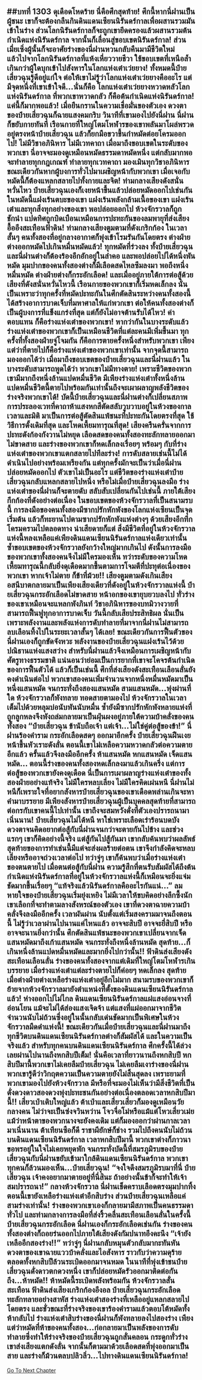 ##บทที่ 1303 ดุเดือดโหดร้าย
นี่คือศึกสุดท้าย!
ศึกนี้หากนี่ฝานเป็นผู้ชนะ เขาก็จะต้องกลืนกินดินแดนเซียนนิรันดร์กาลเพื่อผสานรวมมันเข้าในร่าง ส่วนโลกนิรันดร์กาลก็จะถูกเขายึดครองแล้วผสานรวมต้นกำเนิดแห่งนิรันดร์กาล จากนั้นก็เลื่อนสู่ขอบเขตนิรันดร์กาล!
ส่วนเมี่ยเซิ่งผู้นั้นก็จะอาศัยร่างของนี่ฝานหวนกลับคืนมามีชีวิตใหม่ แล้วไปจากโลกนิรันดร์กาลที่แห้งเหี่ยววายชีวา ใช้ขอบเขตที่เหนือล้ำเกินกว่าผู้ใดบุกเข้าไปสังหารในโลกแห่งเต๋าเว่ยยาง!
ทั้งหมดนี้ป๋ายเสี่ยวฉุนรู้ดีอยู่แก่ใจ ต่อให้เขาไม่รู้ว่าโลกแห่งเต๋าเว่ยยางคืออะไร แต่มีจุดหนึ่งที่เขาเข้าใจดี...นั่นก็คือ โลกแห่งเต๋าเว่ยยางหวาดหลัวโลกแห่งนิรันดร์กาล
ที่พวกเขาหวาดกลัว ก็คือต้นกำเนิดแห่งนิรันดร์กาล!
แค่นี้ก็มากพอแล้ว!
เมื่อยืนกรานในความเชื่อมั่นของตัวเอง ดวงตาของป๋ายเสี่ยวฉุนก็ฉายแสงคมกริบ วินาทีที่เขามองไปยังนี่ฝาน นี่ฝานก็ขยับกายทันที เรือนกายที่ใหญ่โตมโหฬารของเขาพลันมาโผล่พรวดอยู่ตรงหน้าป๋ายเสี่ยวฉุน แล้วก็ยกมือขวาขึ้นกำหมัดต่อยโครมออกไป!
ไม่มีวิชาอภินิหาร ไม่มีเวทคาถา เมื่อมาถึงขอบเขตในระดับของพวกเขา นี่อาจจะมองดูเหมือนหมัดธรรมดาหมัดหนึ่ง แต่กลับมากพอจะทำลายทุกกฎเกณฑ์ ทำลายทุกเวทคาถา มองเมินทุกวิชาอภินิหาร ขณะเดียวกันหากผู้บงการทั่วไปมาเผชิญหน้ากับพวกเขา เมื่อเจอกับหมัดนี้ก็ต้องแหลกสลายไปทั้งกายและจิต!
ท่ามกลางเสียงดังสนั่นหวั่นไหว ป๋ายเสี่ยวฉุนเองก็เงยหน้าขึ้นแล้วปล่อยหมัดออกไปเช่นกัน
ในหมัดนี้แฝงเร้นตบะของเขา แฝงเร้นพลังกล้ามเนื้อของเขา แฝงเร้นเต๋าและทุกสิ่งทุกอย่างของเขา พอปล่อยออกไป ห้วงจักรวาลก็ถูกชักนำ แปดทิศถูกบิดเบือนเหมือนการปะทะกันของลมพายุที่ส่งเสียงอื้ออึงสะเทือนฟ้าดิน!
ท่ามกลางเสียงตูมตามที่ดังเกริกก้อง ในเวลาสั้นๆ คนทั้งสองที่อยู่กลางอากาศก็พุ่งเข้าโรมรันกันโดยตรง ต่างฝ่ายต่างออกหมัดไปเกินหมื่นหมัดแล้ว!
ทุกหมัดที่ร่วงลง ทั้งป๋ายเสี่ยวฉุนและนี่ฝานต่างก็ต้องร้องอึกอักอยู่ในลำคอ และพอปล่อยไปได้หนึ่งพันหมัด มุมปากของคนทั้งสองต่างก็มีเลือดสดไหลซึมลงมา พอถึงหนึ่งหมื่นหมัด ต่างฝ่ายต่างก็กระอักเลือด!
และเมื่ออยู่ภายใต้การต่อสู้ด้วยเสียงที่ดังสนั่นหวั่นไหวนี้ เรือนกายของพวกเขาก็เริ่มหดเล็กลง นั่นเป็นเพราะว่าทุกครั้งที่หมัดปะทะกันในศึกตัดสินระหว่างคนทั้งสองนี้ได้สร้างอาการบาดเจ็บที่มหาศาลให้แก่พวกเขา ต่อให้คนทั้งสองต่างก็เป็นผู้บงการที่แข็งแกร่งที่สุด แต่ก็ยังไม่อาจต้านรับได้ไหว!
ค่าตอบแทน ก็คือร่างแห่งเต๋าของพวกเขา!
หากว่ากันในบางระดับแล้ว ร่างแห่งเต๋าของพวกเขาก็เป็นเหมือนชีวิตที่แต่ละคนมีเพิ่มขึ้นมา ทุกครั้งที่ทั้งสองฝ่ายจู่โจมกัน ก็คือการตายครั้งหนึ่งสำหรับพวกเขา เพียงแต่ว่าที่ตายไปก็คือร่างแห่งเต๋าของพวกเขาเท่านั้น
จากจุดนี้สามารถมองออกได้ว่า เมื่อมาถึงขอบเขตของป๋ายเสี่ยวฉุนและนี่ฝานแล้ว ในบางระดับสามารถพูดได้ว่า พวกเขาไม่มีทางตาย!
เพราะชีวิตของพวกเขามีมากถึงหนึ่งล้านแปดหมื่นชีวิต มีเพียงร่างแห่งเต๋าทั้งหนึ่งล้านแปดหมื่นชีวิตนี้ตายไปพร้อมกันเท่านั้นถึงจะเผาผลาญพลังชีวิตของร่างจริงพวกเขาได้!
บัดนี้ป๋ายเสี่ยวฉุนและนี่ฝานต่างก็เปลี่ยนสภาพการประลองเวทที่คาถาห้าแสงหกสีตัดสลับวูบวาบอยู่ในห้วงของกาลเวลาและมิติ มาเป็นการต่อสู้ตัดสินแพ้ชนะที่ปะทะกันโดยตรงที่สุด ใช้วิธีการดั้งเดิมที่สุด และโหดเหี้ยมทารุณที่สุด!
เสียงครืนครั่นจากการปะทะดังก้องกังวานไม่หยุด เลือดสดของคนทั้งสองทะลักทลายออกมาไม่ขาดสาย และร่างของพวกเขาก็หดเล็กลงเรื่อยๆ พร้อมๆ กับที่ร่างแห่งเต๋าของพวกเขาแตกสลายไปทีละร่าง!
การดับสลายเช่นนี้ไม่ได้ดำเนินไปอย่างพร้อมเพรียงกัน แต่ทุกครั้งมักจะเป็นว่าเมื่อนี่ฝานปล่อยหมัดออกไป ตัวเขาไม่เป็นอะไร แต่ชีวิตของร่างแห่งเต๋าป๋ายเสี่ยวฉุนกลับแหลกสลายไปหนึ่ง หรือไม่เมื่อป๋ายเสี่ยวฉุนลงมือ ร่างแห่งเต๋าของนี่ฝานก็จะตายดับ
สลับสับเปลี่ยนกันไปเช่นนี้ ภายใต้เสียงกึกก้องที่ดังอย่างต่อเนื่อง ในขอบเขตของห้วงจักรวาลที่เป็นสนามรบนี้ การลงมือของคนทั้งสองมีซากปรักหักพังของโลกแห่งเซียนเป็นจุดเริ่มต้น แล้วก็ทะยานไปตามซากปรักหักพังแห่งต่างๆ ด้วยเสียงอึกทึกโครมครามไปตลอดทาง
น่าเสียดายก็แต่ สิ่งมีชีวิตที่อยู่ในห้วงจักรวาลแห่งนี้หลงเหลือแค่เพียงดินแดนเซียนนิรันดร์กาลแห่งเดียวเท่านั้น ซ้ำขอบเขตของห้วงจักรวาลยังกว้างใหญ่มากเกินไป ดังนั้นการลงมือของพวกเขาทั้งสองคนจึงไม่มีใครมองเห็น ทว่าระดับของความโหดเหี้ยมทารุณนี้กลับยิ่งดุเดือดมากขึ้นตามการโจมตีที่ปะทุต่อเนื่องของพวกเขา
หากเจ้าไม่ตาย ก็ข้าที่ม้วย!!
เสียงตูมตามดังเกินเสียงอสนีบาตกลายมาเป็นเพียงเสียงเดียวที่ดังอยู่ในห้วงจักรวาลแห่งนี้ ป๋ายเสี่ยวฉุนกระอักเลือดไม่ขาดสาย หน้าอกของเขายุบยวบลงไป ทั่วร่างของเขาเหมือนจะแหลกพังภินท์ วิชาอภินิหารของบทมิวางวายที่สามารถฟื้นฟูทุกอาการบาดเจ็บ วันนี้กลับเสียประสิทธิผล นั่นเป็นเพราะพลังงานและพลังแห่งการดับทำลายที่มาจากนี่ฝานไม่สามารถลบเลือนทิ้งไปในระยะเวลาสั้นๆ ได้เลย!
ขณะเดียวกันการฟื้นตัวของนี่ฝานเองก็ถูกขัดจังหวะ พลังงานของป๋ายเสี่ยวฉุนแฝงเร้นไว้ด้วยปณิธานแห่งแสงสว่าง สำหรับนี่ฝานแล้วจึงเหมือนการเผชิญหน้ากับศัตรูทางธรรมชาติ แน่นอนว่าย่อมเป็นการยากที่เขาจะโคจรต้นกำเนิดของการฟื้นตัวได้
แล้วก็เป็นเช่นนี้ ศึกที่ส่งเสียงดังสะเทือนเลือนลั่นยังคงดำเนินต่อไป พวกเขาสองคนเพิ่มจำนวนจากหนึ่งหมื่นหมัดมาเป็นหนึ่งแสนหมัด จนกระทั่งถึงสองแสนหมัด สามแสนหมัด...พุ่งผ่านที่ใด ห้วงจักรวาลก็พังทลาย ทอดสายตามองไป ห้วงจักรวาลในเวลาเต็มไปด้วยหลุมบ่อนับพันนับหมื่น ซ้ำยังมีซากปรักหักพังหลายแห่งที่ถูกลูกหลงจึงพังถล่มกลายมาเป็นฝุ่นผงอยู่ภายใต้ความบ้าคลั่งของคนทั้งสอง
“ป๋ายเสี่ยวฉุน ข้านับถือเจ้า แต่เจ้า...ไม่ใช่คู่ต่อสู้ของข้า!” นี่ฝานร้องคำราม กระอักเลือดสดๆ ออกมาอีกครั้ง ป๋ายเสี่ยวฉุนฝืนเงยหน้าขึ้นหัวเราะดังลั่น ตอนนี้เขาไม่เหลือความหวาดกลัวต่อความตายอีกแล้ว ครั้นแล้วจึงลงมืออีกครั้ง
ห้าแสนหมัด หกแสนหมัด เจ็ดแสนหมัด...
ตอนนี้ร่างของคนทั้งสองหดเล็กลงมาแล้วเกินครึ่ง แต่การต่อสู้ของพวกเขายังคงดุเดือด นี่เป็นการเผาผลาญร่างแห่งเต๋าของทั้งสองฝ่ายอย่างแท้จริง ไม่มีใครหลบเลี่ยง ไม่มีใครคิดเผ่นหนี นี่ฝานไม่หนีก็เพราะใจที่อยากสังหารป๋ายเสี่ยวฉุนของเขาเดือดพล่านเกินจะหาคำมาบรรยาย มีเพียงสังหารป๋ายเสี่ยวฉุนผู้เป็นบุคคลสุดท้ายที่สามารถต่อกรกับเขาคนนี้ไปเท่านั้น เขาถึงจะสมหวังดั่งที่ตัวเองปรารถนามาเนิ่นนาน!
ป๋ายเสี่ยวฉุนไม่ได้หนี หาใช่เพราะเลือดเร่าร้อนบดบังดวงตาจนคิดอยากต่อสู้กับนี่ฝานจนกว่าจะตายกันไปข้าง และช่วงแรกๆ เขาก็คิดอย่างนี้จริง แต่สู้กันไปสู้กันมา เขากลับค้นพบว่าผลลัพธ์สุดท้ายของการทำเช่นนี้มีแต่จะส่งผลร้ายต่อตน เขาจึงกำลังคิดจะหลบเลี่ยงหรืออาจถ่วงเวลาต่อไป ทว่าจู่ๆ เขาก็ค้นพบว่าเมื่อร่างแห่งเต๋าของตนตายไป เมื่อตนต่อสู้กับนี่ฝาน ความรู้สึกที่ตนรับสัมผัสได้ถึงต้นกำเนิดแห่งนิรันดร์กาลที่อยู่ในห้วงจักรวาลแห่งนี้ก็เหมือนจะยิ่งแจ่มชัดมากขึ้นเรื่อยๆ
“แท้จริงแล้วนิรันดร์กาลคืออะไรกันแน่...” ลมหายใจของป๋ายเสี่ยวฉุนเริ่มยุ่งเหยิง ไม่มีเวลาให้ขบคิดอย่างลึกซึ้งนัก เขาเลือกที่จะทำตามลางสังหรณ์ของตัวเอง เขาที่ดวงตาฉายความบ้าคลั่งจึงลงมืออีกครั้ง
เวลาผันผ่าน นับตั้งแต่เริ่มสงครามมาจนถึงตอนนี้ ไม่รู้ว่าเวลาผ่านไปนานแค่ไหนแล้ว อาจจะสิบปี อาจจะยี่สิบปี หรืออาจจะนานยิ่งกว่านั้น
ศึกตัดสินแพ้ชนะของพวกเขาเปลี่ยนจากเจ็ดแสนหมัดมาถึงเก้าแสนหมัด จนกระทั่งถึงหนึ่งล้านหมัด สุดท้าย...ก็เกินหนึ่งล้านแปดหมื่นหมัดและมากยิ่งไปกว่านั้น!!
ฟ้าดินส่งเสียงดังสะเทือนเลือนลั่น ร่างของคนทั้งสองจากแต่เดิมที่ใหญ่โตมโหฬารเกินบรรยาย เมื่อร่างแห่งเต๋าแต่ละร่างตายไปก็ค่อยๆ หดเล็กลง สุดท้ายเมื่อต่างฝ่ายต่างเหลือร่างแห่งเต๋าอยู่อีกไม่มาก สนามรบของพวกเขาก็ย้ายจากห้วงจักรวาลมายังตำแหน่งที่ตั้งของดินแดนเซียนนิรันดร์กาลแล้ว!
ห่างออกไปไม่ไกล ดินแดนเซียนนิรันดร์กาลแผ่แสงอ่อนจางที่อ่อนโยน แม้จะไม่ได้ส่องแสงเจิดจ้า แต่แสงที่แผ่ออกมาจากชีวิตจำนวนนับไม่ถ้วนซึ่งอยู่ในนั้นกลับเด่นชัดมากเป็นพิเศษในห้วงจักรวาลมืดดำแห่งนี้!
ขณะเดียวกันเมื่อป๋ายเสี่ยวฉุนและนี่ฝานมาถึง ทุกชีวิตบนดินแดนเซียนนิรันดร์กาลต่างก็สัมผัสได้ และในความเป็นจริงแล้ว สำหรับทุกคนบนดินแดนเซียนนิรันดร์กาล ศึกครั้งนี้ได้ล่วงเลยผ่านไปนานถึงหกสิบปีเต็ม!
นั่นคือเวลาที่ยาวนานถึงหกสิบปี หกสิบปีมานี้พวกเขาไม่เคยลืมป๋ายเสี่ยวฉุน ไม่เคยลืมเงาร่างของนี่ฝาน พวกเขารู้ดีว่าวิกฤตความเป็นความตายยังไม่สิ้นสุดลง เพราะยามที่พวกเขามองไปยังห้วงจักรวาล มีหรือที่จะมองไม่เห็นว่ามีสิ่งชีวิตที่เป็นดั่งดวงดาวสองดวงพุ่งปะทะชนกันอย่างต่อเนื่องตลอดเวลาหกสิบปีมานี้!!
เสี่ยวเป่าเติบใหญ่แล้ว ต้าเป่าและเสี่ยวเสี่ยวก็มองดูเหมือนวัยกลางคน ไม่ว่าจะเป็นซ่งจวินหว่าน โจวจื่อโม่หรือแม้แต่โหวเสี่ยวเม่ย แม้ว่าหน้าตาของพวกนางจะยังคงเดิม แต่ก็มองออกว่าผ่านกาลเวลามาเนิ่นนาน
ต้าเทียนซือก็ดี ราชาผียักษ์ก็ช่าง รวมไปถึงคนนับไม่ถ้วนบนดินแดนเซียนนิรันดร์กาล เวลาหกสิบปีมานี้ พวกเขาต่างก็ภาวนาขอพรอยู่ในใจไม่เคยหยุดพัก
จนกระทั่งบัดนี้ที่สมรภูมิรบของป๋ายเสี่ยวฉุนกับนี่ฝานขยับเข้ามาใกล้ดินแดนเซียนนิรันดร์กาล พวกเขาทุกคนก็ล้วนมองเห็น...ป๋ายเสี่ยวฉุน!
“จงใจดึงสมรภูมิรบมาที่นี่ ป๋ายเสี่ยวฉุน เจ้าคงอยากมาตายอยู่ที่นี่สินะ ถ้าอย่างนั้นข้าก็จะทำให้เจ้าสมปรารถนา!” กลางห้วงจักรวาล นี่ฝานเช็ดคราบเลือดตรงมุมปากทิ้ง ตอนนี้เขายังเหลือร่างแห่งเต๋าอีกสิบร่าง ส่วนป๋ายเสี่ยวฉุนเหลือแค่สามร่างเท่านั้น!
ร่างของพวกเขาเองก็กลายมามีสภาพเป็นคนธรรมดาทั่วไป และท่ามกลางการลงมือที่ส่งริ้วคลื่นสะเทือนเลือนลั่นในครั้งนี้ ป๋ายเสี่ยวฉุนกระอักเลือด นี่ฝานเองก็กระอักเลือดเช่นกัน ร่างของคนทั้งสองต่างก็ถอยร่นออกไปภายใต้เสียงดังกัมปนาทอึงคะนึง
“เจ้ายังเหลืออีกสองร่าง!!”
ทว่าจู่ๆ นี่ฝานกลับหมุนตัวกลับมากะทันหัน ดวงตาของเขาฉายแววบ้าคลั่งและไอสังหาร ราวกับว่าความดุร้ายตลอดทั้งหกสิบปีล้วนระเบิดออกมาจนหมด ในนาทีที่พุ่งเข้าชนป๋ายเสี่ยวฉุนดั่งดาวตกดวงหนึ่ง เขาก็ปล่อยหมัดรัวออกมาติดต่อกันถึง...ห้าหมัด!!
ห้าหมัดนี้ระเบิดพลังพร้อมกัน ห้วงจักรวาลสั่นสะเทือน ฟ้าดินส่งเสียงเกริกก้องอึงอล ป๋ายเสี่ยวฉุนกระอักเลือดทะลักทลายอย่างสาหัส ร่างแห่งเต๋าสองร่างที่เหลืออยู่แหลกสลายไปโดยตรง และชั่วขณะที่ร่างจริงของเขาร้องคำรามแล้วตอบโต้หมัดทั้งห้ากลับไป ร่างแห่งเต๋าสิบร่างของนี่ฝานก็พังทลายลงไปสองร่าง เพียงแต่ว่าหมัดที่ห้าของคนทั้งสอง...ก่อกลายมาเป็นพลังของการดับทำลายซึ่งทำให้ร่างจริงของป๋ายเสี่ยวฉุนถูกสั่นคลอน กระดูกทั่วร่างเขาส่งเสียงแตกดังลั่น จากนั้นก็ตามมาด้วยเลือดสดที่พุ่งออกมาเป็นสาย และร่างก็ม้วนตลบปลิวลิ่ว...ไปทางดินแดนเซียนนิรันดร์กาล!
------


[Go To Next Chapter]( ./278.md)